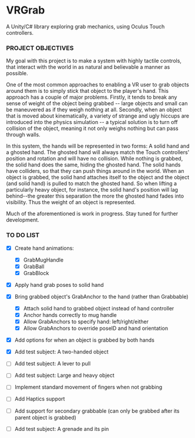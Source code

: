 # VRGrab
A Unity/C# library exploring grab mechanics, using Oculus Touch controllers.


### PROJECT OBJECTIVES
My goal with this project is to make a system with highly tactile controls, that interact with the world in as natural and believable a manner as possible.

One of the most common approaches to enabling a VR user to grab objects around them is to simply stick that object to the player's hand.  This approach has a couple of major problems.  Firstly, it tends to break any sense of weight of the object being grabbed -- large objects and small can be maneuvered as if they weigh nothing at all.  Secondly, when an object that is moved about kinematically, a variety of strange and ugly hiccups are introduced into the physics simulation -- a typical solution is to turn off collision of the object, meaning it not only weighs nothing but can pass through walls.

In this system, the hands will be represented in two forms:  A solid hand and a ghosted hand.  The ghosted hand will always match the Touch controllers' position and rotation and will have no collision.  While nothing is grabbed, the solid hand does the same, hiding the ghosted hand.  The solid hands have colliders, so that they can push things around in the world.  When an object is grabbed, the solid hand attaches itself to the object and the object (and solid hand) is pulled to match the ghosted hand.  So when lifting a particularly heavy object, for instance, the solid hand's position will lag behind--the greater this separation the more the ghosted hand fades into visibility.  Thus the weight of an object is represented.

Much of the aforementioned is work in progress.  Stay tuned for further development.


### TO DO LIST
- [x] Create hand animations:
	- [x] GrabMugHandle
	- [x] GrabBall
	- [x] GrabBlock
- [x] Apply hand grab poses to solid hand
- [x] Bring grabbed object's GrabAnchor to the hand (rather than Grabbable)
	- [x] Attach solid hand to grabbed object instead of hand controller
	- [x] Anchor hands correctly to mug handle
	- [x] Allow GrabAnchors to specify hand: left/right/either
	- [x] Allow GrabAnchors to override poseID and hand orientation
- [x] Add options for when an object is grabbed by both hands
- [x] Add test subject: A two-handed object
- [ ] Add test subject: A lever to pull
- [ ] Add test subject: Large and heavy object
- [ ] Implement standard movement of fingers when not grabbing
- [ ] Add Haptics support
- [ ] Add support for secondary grabbable (can only be grabbed after its parent object is grabbed)
- [ ] Add test subject: A grenade and its pin

